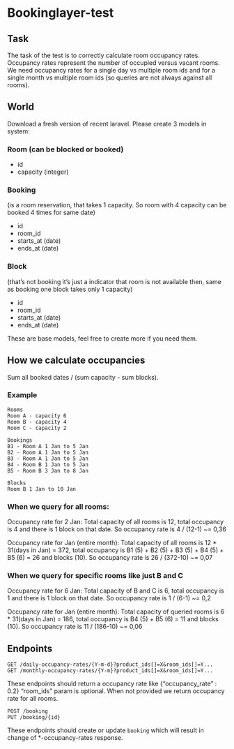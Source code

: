 # Bookinglayer-test

## Task

The task of the test is to correctly calculate room occupancy rates. Occupancy rates represent
the number of occupied versus vacant rooms. We need occupancy rates for a single day vs
multiple room ids and for a single month vs multiple room ids (so queries are not always against
all rooms).

## World

Download a fresh version of recent laravel.
Please create 3 models in system:

### Room (can be blocked or booked)
- id
- capacity (integer)

### Booking 
(is a room reservation, that takes 1 capacity. So room with 4 capacity can be booked 4
times for same date)
- id
- room_id
- starts_at (date)
- ends_at (date)

### Block 
(that’s not booking it’s just a indicator that room is not available then, same as booking
one block takes only 1 capacity)
- id
- room_id
- starts_at (date)
- ends_at (date)

These are base models, feel free to create more if you need them.

## How we calculate occupancies

Sum all booked dates / (sum capacity - sum blocks).

### Example
```
Rooms
Room A - capacity 6
Room B - capacity 4
Room C - capacity 2

Bookings
B1 - Room A 1 Jan to 5 Jan
B2 - Room A 1 Jan to 5 Jan
B3 - Room A 1 Jan to 5 Jan
B4 - Room B 1 Jan to 5 Jan
B5 - Room B 3 Jan to 8 Jan

Blocks
Room B 1 Jan to 10 Jan
```
### When we query for all rooms:

Occupancy rate for 2 Jan: Total capacity of all rooms is 12, total occupancy is 4
and there is 1 block on that date. So occupancy rate is 4 / (12-1) ~= 0,36

Occupancy rate for Jan (entire month): Total capacity of all rooms is 12 * 31(days in Jan) =
372, total occupancy is B1 (5) + B2 (5) + B3 (5) + B4 (5) + B5 (6) = 26 and blocks (10). So
occupancy rate is 26 / (372-10) ~= 0,07

### When we query for specific rooms like just B and C

Occupancy rate for 6 Jan: Total capacity of B and C is 6, total occupancy is 1
and there is 1 block on that date. So occupancy rate is 1 / (6-1) ~= 0,2

Occupancy rate for Jan (entire month): Total capacity of queried rooms is 6 * 31(days in Jan) =
186, total occupancy is B4 (5) + B5 (6) = 11 and blocks (10). So occupancy rate is 11 / (186-10)
~= 0,06

## Endpoints

```
GET /daily-occupancy-rates/{Y-m-d}?product_ids[]=X&room_ids[]=Y...
GET /monthly-occupancy-rates/{Y-m}?product_ids[]=X&room_ids[]=Y...
```
These endpoints should return a occupancy rate like {“occupancy_rate” : 0.2}
“room_ids” param is optional. When not provided we return occupancy rate for all rooms.
```
POST /booking
PUT /booking/{id}
```
These endpoints should create or update `booking` which will result in change of
*-occupancy-rates response.
